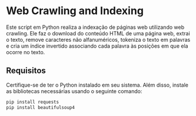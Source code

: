 # Web Crawling and Indexing

Este script em Python realiza a indexação de páginas web utilizando web crawling. Ele faz o download do conteúdo HTML de uma página web, extrai o texto, remove caracteres não alfanuméricos, tokeniza o texto em palavras e cria um índice invertido associando cada palavra às posições em que ela ocorre no texto.

## Requisitos

Certifique-se de ter o Python instalado em seu sistema. Além disso, instale as bibliotecas necessárias usando o seguinte comando:

```bash
pip install requests
pip install beautifulsoup4
